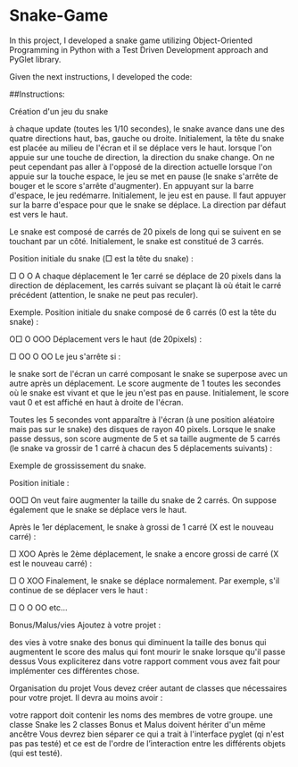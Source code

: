 # Snake-Game
In this project, I developed a snake game utilizing Object-Oriented Programming in Python with a Test Driven Development approach and PyGlet library.

Given the next instructions, I developed the code:


##Instructions:

Création d'un jeu du snake

à chaque update (toutes les 1/10 secondes), le snake avance dans une des quatre directions haut, bas, gauche ou droite. Initialement, la tête du snake est placée au milieu de l'écran et il se déplace vers le haut.
lorsque l'on appuie sur une touche de direction, la direction du snake change. On ne peut cependant pas aller à l'opposé de la direction actuelle
lorsque l'on appuie sur la touche espace, le jeu se met en pause (le snake s'arrête de bouger et le score s'arrête d'augmenter). En appuyant sur la barre d'espace, le jeu redémarre.
Initialement, le jeu est en pause. Il faut appuyer sur la barre d'espace pour que le snake se déplace. La direction par défaut est vers le haut.

Le snake est composé de carrés de 20 pixels de long qui se suivent en se touchant par un côté. Initialement, le snake est constitué de 3 carrés.

Position initiale du snake (□ est la tête du snake) :

 □
 O
 O
A chaque déplacement le 1er carré se déplace de 20 pixels dans la direction de déplacement, les carrés suivant se plaçant là où était le carré précédent (attention, le snake ne peut pas reculer).

Exemple. Position initiale du snake composé de 6 carrés (0 est la tête du snake) :

  O□
  O
OOO
Déplacement vers le haut (de 20pixels) :

   □
  OO
  O
 OO
Le jeu s'arrête si :

le snake sort de l'écran
un carré composant le snake se superpose avec un autre après un déplacement.
Le score augmente de 1 toutes les secondes où le snake est vivant et que le jeu n'est pas en pause. Initialement, le score vaut 0 et est affiché en haut à droite de l'écran.

Toutes les 5 secondes vont apparaître à l'écran (à une position aléatoire mais pas sur le snake) des disques de rayon 40 pixels. Lorsque le snake passe dessus, son score augmente de 5 et sa taille augmente de 5 carrés (le snake va grossir de 1 carré à chacun des 5 déplacements suivants) :

Exemple de grossissement du snake.

Position initiale :

 OO□
On veut faire augmenter la taille du snake de 2 carrés. On suppose également que le snake se déplace vers le haut.

Après le 1er déplacement, le snake à grossi de 1 carré (X est le nouveau carré) :

   □
 XOO
Après le 2ème déplacement, le snake a encore grossi de carré (X est le nouveau carré) :

   □
   O
 XOO
Finalement, le snake se déplace normalement. Par exemple, s'il continue de se déplacer vers le haut :

   □
   O
   O
  OO
etc...

Bonus/Malus/vies
Ajoutez à votre projet :

des vies à votre snake
des bonus qui diminuent la taille
des bonus qui augmentent le score
des malus qui font mourir le snake lorsque qu'il passe dessus
Vous expliciterez dans votre rapport comment vous avez fait pour implémenter ces différentes chose.

Organisation du projet
Vous devez créer autant de classes que nécessaires pour votre projet. Il devra au moins avoir :

votre rapport doit contenir les noms des membres de votre groupe.
une classe Snake
les 2 classes Bonus et Malus doivent hériter d'un même ancêtre
Vous devrez bien séparer ce qui a trait à l'interface pyglet (qi n'est pas pas testé) et ce est de l'ordre de l’interaction entre les différents objets (qui est testé).
